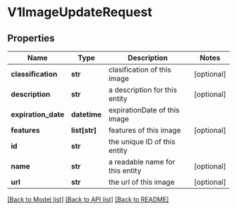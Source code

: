 # V1ImageUpdateRequest

## Properties
Name | Type | Description | Notes
------------ | ------------- | ------------- | -------------
**classification** | **str** | clasification of this image | [optional] 
**description** | **str** | a description for this entity | [optional] 
**expiration_date** | **datetime** | expirationDate of this image | 
**features** | **list[str]** | features of this image | [optional] 
**id** | **str** | the unique ID of this entity | 
**name** | **str** | a readable name for this entity | [optional] 
**url** | **str** | the url of this image | [optional] 

[[Back to Model list]](../README.md#documentation-for-models) [[Back to API list]](../README.md#documentation-for-api-endpoints) [[Back to README]](../README.md)


